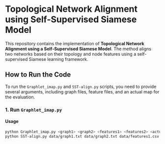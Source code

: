 # Topological Network Alignment using Self-Supervised Siamese Model

This repository contains the implementation of **Topological Network Alignment using a Self-Supervised Siamese Model**. The method aligns two networks based on their topology and node features using a self-supervised Siamese learning framework.

## How to Run the Code

To run the `Graphlet_imap.py` and `SST-align.py` scripts, you need to provide several arguments, including graph files, feature files, and an actual map for the evaluation.

### 1. Run `Graphlet_imap.py`

#### Usage

```bash
python Graphlet_imap.py <graph1> <graph2> <features1> <features2> <actual_map> <p>
python SST-align.py data/graph1.txt data/graph2.txt data/features1.csv data/features2.csv mappings/init_map.txt mappings/actual_map.txt 0.001 100 64 128 5
